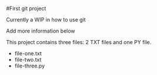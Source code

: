 #First git project

Currently a WIP in how to use git

Add more information below

This project contains three files: 2 TXT files and one PY file.
- file-one.txt
- file-two.txt
- file-three.py